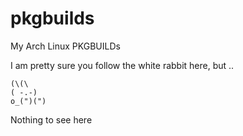 # pkgbuilds
My Arch Linux PKGBUILDs


I am pretty sure you follow the white rabbit here, but ..

```
(\(\
( -.-)
o_(")(")
```
Nothing to see here

